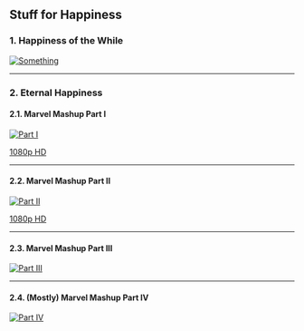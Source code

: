 Stuff for Happiness
--------
### 1. Happiness of the While
[![Something](https://img-9gag-fun.9cache.com/photo/aDggDAB_700b.jpg)](https://9gag.com/search?query=it%27s%20true)

* * * 

### 2. Eternal Happiness
#### 2.1. Marvel Mashup Part I
[![Part I](https://user-images.githubusercontent.com/27868570/67157195-2adf5980-f329-11e9-9287-ecc07939c09f.png)](https://www.youtube.com/watch?v=nsFZvsZKuTU)

[1080p HD](https://music.163.com/#/video?id=559F6EDF7D99324CDA8BE50C6F11D070)

* * * 

#### 2.2. Marvel Mashup Part II
[![Part II](https://user-images.githubusercontent.com/27868570/67157181-fb305180-f328-11e9-8ab5-e1a74eeed740.png)](https://www.youtube.com/watch?v=cabVjY4A7gc)

[1080p HD](https://music.163.com/#/video?id=A64BA632979D3E53314C676A4D0C02A4) 

* * * 

 #### 2.3. Marvel Mashup Part III
 [![Part III](https://user-images.githubusercontent.com/27868570/67157166-bdcbc400-f328-11e9-84dc-f9e8fd4147ac.png)](https://music.163.com/#/video?id=9BDF2EDC3C5DC7CB8202522EC107A6E1)
 
* * * 

 #### 2.4. (Mostly) Marvel Mashup Part IV
 [![Part IV](https://user-images.githubusercontent.com/27868570/67156613-2fa00f80-f321-11e9-988f-644873addc0c.png)](https://music.163.com/#/video?id=B51D6C7D5A6DFC993FC29E1E871E0635)
